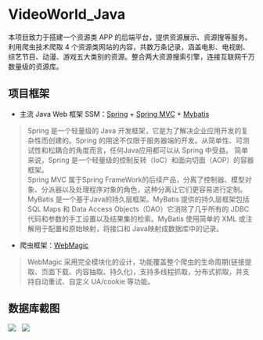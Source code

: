 # VideoWorld_Java
本项目致力于搭建一个资源类 APP 的后端平台，提供资源展示、资源搜等服务。利用爬虫技术爬取 4 个资源类网站的内容，共数万条记录，涵盖电影、电视剧、综艺节目、动漫、游戏五大类别的资源。整合两大资源搜索引擎，连接互联网千万数量级的资源库。

## 项目框架
  - 主流 Java Web 框架 SSM：[Spring][1] + [Spring MVC][2] + [Mybatis][3]
 >Spring 是一个轻量级的 Java 开发框架，它是为了解决企业应用开发的复杂性而创建的。Spring 的用途不仅限于服务器端的开发。从简单性、可测试性和松耦合的角度而言，任何Java应用都可以从 Spring 中受益。 简单来说，Spring 是一个轻量级的控制反转（IoC）和面向切面（AOP）的容器框架。<br/>
>Spring MVC 属于Spring FrameWork的后续产品，分离了控制器、模型对象、分派器以及处理程序对象的角色，这种分离让它们更容易进行定制。  <br/>
>MyBatis 是一个基于Java的持久层框架。MyBatis 提供的持久层框架包括 SQL Maps 和 Data Access Objects（DAO）它消除了几乎所有的 JDBC 代码和参数的手工设置以及结果集的检索。MyBatis 使用简单的 XML 或注解用于配置和原始映射，将接口和 Java映射成数据库中的记录。
 - 爬虫框架：[WebMagic][4]

  >WebMagic 采用完全模块化的设计，功能覆盖整个爬虫的生命周期(链接提取、页面下载、内容抽取、持久化)，支持多线程抓取，分布式抓取，并支持自动重试、自定义 UA/cookie 等功能。
## 数据库截图
![](https://github.com/123lxw123/VideoWorld_Java/blob/master/screenshot/QQ图片20180604230626.png)  
![](https://github.com/123lxw123/VideoWorld_Java/blob/master/screenshot/QQ%E5%9B%BE%E7%89%8720170619225637.png)  


  [1]: http://baike.baidu.com/item/spring/85061
  [2]: http://baike.baidu.com/item/spring%20MVC
  [3]: http://baike.baidu.com/item/MyBatis
  [4]: http://webmagic.io/
